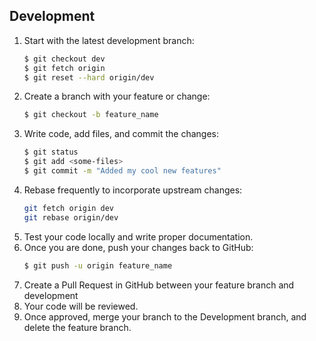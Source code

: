 
## Development
1. Start with the latest development branch:
   ```bash
   $ git checkout dev
   $ git fetch origin
   $ git reset --hard origin/dev
   ```
2. Create a branch with your feature or change:
   ```bash
   $ git checkout -b feature_name
   ```
3. Write code, add files, and commit the changes:
   ```bash
   $ git status
   $ git add <some-files>
   $ git commit -m "Added my cool new features"
   ```
4. Rebase frequently to incorporate upstream changes:
   ```bash
   git fetch origin dev
   git rebase origin/dev
   ```
5. Test your code locally and write proper documentation.
6. Once you are done, push your changes back to GitHub:
   ```bash
   $ git push -u origin feature_name
   ```
7. Create a Pull Request in GitHub between your feature branch and development
8. Your code will be reviewed.
9. Once approved, merge your branch to the Development branch, and delete the
   feature branch.
